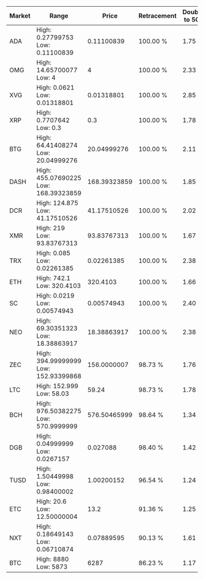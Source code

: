 | Market | Range | Price| Retracement | Doubles to 50% |
| --- | --- | --- | --- | --- |
| ADA | High: 0.27799753<br />Low: 0.11100839 | 0.11100839 | 100.00 % | 1.75 |
| OMG | High: 14.65700077<br />Low: 4 | 4 | 100.00 % | 2.33 |
| XVG | High: 0.0621<br />Low: 0.01318801 | 0.01318801 | 100.00 % | 2.85 |
| XRP | High: 0.7707642<br />Low: 0.3 | 0.3 | 100.00 % | 1.78 |
| BTG | High: 64.41408274<br />Low: 20.04999276 | 20.04999276 | 100.00 % | 2.11 |
| DASH | High: 455.07690225<br />Low: 168.39323859 | 168.39323859 | 100.00 % | 1.85 |
| DCR | High: 124.875<br />Low: 41.17510526 | 41.17510526 | 100.00 % | 2.02 |
| XMR | High: 219<br />Low: 93.83767313 | 93.83767313 | 100.00 % | 1.67 |
| TRX | High: 0.085<br />Low: 0.02261385 | 0.02261385 | 100.00 % | 2.38 |
| ETH | High: 742.1<br />Low: 320.4103 | 320.4103 | 100.00 % | 1.66 |
| SC | High: 0.0219<br />Low: 0.00574943 | 0.00574943 | 100.00 % | 2.40 |
| NEO | High: 69.30351323<br />Low: 18.38863917 | 18.38863917 | 100.00 % | 2.38 |
| ZEC | High: 394.99999999<br />Low: 152.93399868 | 156.0000007 | 98.73 % | 1.76 |
| LTC | High: 152.999<br />Low: 58.03 | 59.24 | 98.73 % | 1.78 |
| BCH | High: 976.50382275<br />Low: 570.9999999 | 576.50465999 | 98.64 % | 1.34 |
| DGB | High: 0.04999999<br />Low: 0.0267157 | 0.027088 | 98.40 % | 1.42 |
| TUSD | High: 1.50449998<br />Low: 0.98400002 | 1.00200152 | 96.54 % | 1.24 |
| ETC | High: 20.6<br />Low: 12.50000004 | 13.2 | 91.36 % | 1.25 |
| NXT | High: 0.18649143<br />Low: 0.06710874 | 0.07889595 | 90.13 % | 1.61 |
| BTC | High: 8880<br />Low: 5873 | 6287 | 86.23 % | 1.17 |
